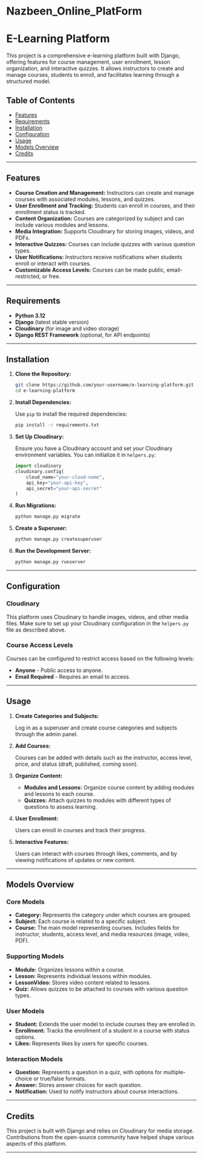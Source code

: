 # Nazbeen_Online_PlatForm

# E-Learning Platform

This project is a comprehensive e-learning platform built with Django, offering features for course management, user enrollment, lesson organization, and interactive quizzes. It allows instructors to create and manage courses, students to enroll, and facilitates learning through a structured model.

## Table of Contents

- [Features](#features)
- [Requirements](#requirements)
- [Installation](#installation)
- [Configuration](#configuration)
- [Usage](#usage)
- [Models Overview](#models-overview)
- [Credits](#credits)

---

## Features

- **Course Creation and Management:** Instructors can create and manage courses with associated modules, lessons, and quizzes.
- **User Enrollment and Tracking:** Students can enroll in courses, and their enrollment status is tracked.
- **Content Organization:** Courses are categorized by subject and can include various modules and lessons.
- **Media Integration:** Supports Cloudinary for storing images, videos, and PDFs.
- **Interactive Quizzes:** Courses can include quizzes with various question types.
- **User Notifications:** Instructors receive notifications when students enroll or interact with courses.
- **Customizable Access Levels:** Courses can be made public, email-restricted, or free.

---

## Requirements

- **Python 3.12**
- **Django** (latest stable version)
- **Cloudinary** (for image and video storage)
- **Django REST Framework** (optional, for API endpoints)

---

## Installation

1. **Clone the Repository:**

   ```bash
   git clone https://github.com/your-username/e-learning-platform.git
   cd e-learning-platform
   ```

2. **Install Dependencies:**

   Use `pip` to install the required dependencies:

   ```bash
   pip install -r requirements.txt
   ```

3. **Set Up Cloudinary:**

   Ensure you have a Cloudinary account and set your Cloudinary environment variables. You can initialize it in `helpers.py`:

   ```python
   import cloudinary
   cloudinary.config(
       cloud_name="your-cloud-name",
       api_key="your-api-key",
       api_secret="your-api-secret"
   )
   ```

4. **Run Migrations:**

   ```bash
   python manage.py migrate
   ```

5. **Create a Superuser:**

   ```bash
   python manage.py createsuperuser
   ```

6. **Run the Development Server:**

   ```bash
   python manage.py runserver
   ```

---

## Configuration

### Cloudinary

This platform uses Cloudinary to handle images, videos, and other media files. Make sure to set up your Cloudinary configuration in the `helpers.py` file as described above.

### Course Access Levels

Courses can be configured to restrict access based on the following levels:
- **Anyone** - Public access to anyone.
- **Email Required** - Requires an email to access.

---

## Usage

1. **Create Categories and Subjects:**

   Log in as a superuser and create course categories and subjects through the admin panel.

2. **Add Courses:**

   Courses can be added with details such as the instructor, access level, price, and status (draft, published, coming soon).

3. **Organize Content:**

   - **Modules and Lessons:** Organize course content by adding modules and lessons to each course.
   - **Quizzes:** Attach quizzes to modules with different types of questions to assess learning.

4. **User Enrollment:**

   Users can enroll in courses and track their progress.

5. **Interactive Features:**

   Users can interact with courses through likes, comments, and by viewing notifications of updates or new content.

---

## Models Overview

### Core Models

- **Category:** Represents the category under which courses are grouped.
- **Subject:** Each course is related to a specific subject.
- **Course:** The main model representing courses. Includes fields for instructor, students, access level, and media resources (image, video, PDF).

### Supporting Models

- **Module:** Organizes lessons within a course.
- **Lesson:** Represents individual lessons within modules.
- **LessonVideo:** Stores video content related to lessons.
- **Quiz:** Allows quizzes to be attached to courses with various question types.

### User Models

- **Student:** Extends the user model to include courses they are enrolled in.
- **Enrollment:** Tracks the enrollment of a student in a course with status options.
- **Likes:** Represents likes by users for specific courses.

### Interaction Models

- **Question:** Represents a question in a quiz, with options for multiple-choice or true/false formats.
- **Answer:** Stores answer choices for each question.
- **Notification:** Used to notify instructors about course interactions.

---

## Credits

This project is built with Django and relies on Cloudinary for media storage. Contributions from the open-source community have helped shape various aspects of this platform.

---

